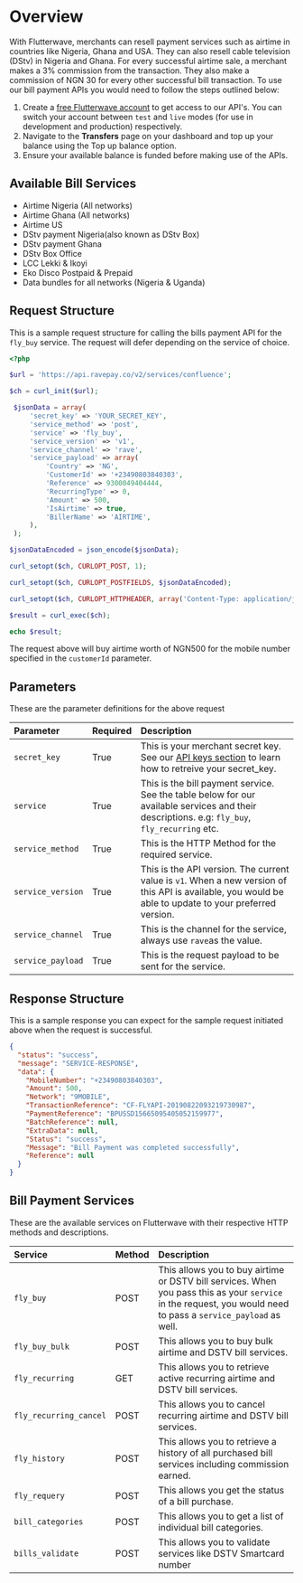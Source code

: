 # Overview

With Flutterwave, merchants can resell payment services such as airtime in countries like Nigeria, Ghana and USA. They can also resell cable television (DStv) in Nigeria and Ghana. For every successful airtime sale, a merchant makes a 3% commission from the transaction. They also make a commission of NGN 30 for every other successful bill transaction. To use our bill payment APIs you would need to follow the steps outlined below:

1. Create a [free Flutterwave account](https://dashboard.flutterwave.com/signup) to get access to our API's. You can switch your account between `test` and `live` modes (for use in development and production) respectively.
2. Navigate to the **Transfers** page on your dashboard and top up your balance using the Top up balance option.
3. Ensure your available balance is funded before making use of the APIs.

## Available Bill Services

- Airtime Nigeria (All networks)
- Airtime Ghana (All networks)
- Airtime US
- DStv payment Nigeria(also known as DStv Box)
- DStv payment Ghana
- DStv Box Office
- LCC Lekki & Ikoyi
- Eko Disco Postpaid & Prepaid
- Data bundles for all networks (Nigeria & Uganda)

## Request Structure

This is a sample request structure for calling the bills payment API for the `fly_buy` service. The request will defer depending on the service of choice.

```php
<?php

$url = 'https://api.ravepay.co/v2/services/confluence';

$ch = curl_init($url);

 $jsonData = array(
     'secret_key' => 'YOUR_SECRET_KEY',
     'service_method' => 'post',
     'service' => 'fly_buy',
     'service_version' => 'v1',
     'service_channel' => 'rave',
     'service_payload' => array(
         'Country' => 'NG',
         'CustomerId' => '+23490803840303',
         'Reference' => 9300049404444,
         'RecurringType' => 0,
         'Amount' => 500,
         'IsAirtime' => true,
         'BillerName' => 'AIRTIME',
     ),
 );

$jsonDataEncoded = json_encode($jsonData);

curl_setopt($ch, CURLOPT_POST, 1);

curl_setopt($ch, CURLOPT_POSTFIELDS, $jsonDataEncoded);

curl_setopt($ch, CURLOPT_HTTPHEADER, array('Content-Type: application/json'));

$result = curl_exec($ch);

echo $result;
```

The request above will buy airtime worth of NGN500 for the mobile number specified in the `customerId` parameter.

## Parameters

These are the parameter definitions for the above request

| Parameter         | Required | Description                                                                                                                                                         |
| :---------------- | :------- | :------------------------------------------------------------------------------------------------------------------------------------------------------------------ |
| `secret_key`      | True     | This is your merchant secret key. See our [API keys section](https://developer.flutterwave.com/reference-link/api-keys-1) to learn how to retreive your secret_key. |
| `service`         | True     | This is the bill payment service. See the table below for our available services and their descriptions. e.g: `fly_buy`, `fly_recurring` etc.                       |
| `service_method`  | True     | This is the HTTP Method for the required service.                                                                                                                   |
| `service_version` | True     | This is the API version. The current value is `v1`. When a new version of this API is available, you would be able to update to your preferred version.             |
| `service_channel` | True     | This is the channel for the service, always use `rave`as the value.                                                                                                 |
| `service_payload` | True     | This is the request payload to be sent for the service.                                                                                                             |

## Response Structure

This is a sample response you can expect for the sample request initiated above when the request is successful.

```JSON
{
  "status": "success",
  "message": "SERVICE-RESPONSE",
  "data": {
    "MobileNumber": "+23490803840303",
    "Amount": 500,
    "Network": "9MOBILE",
    "TransactionReference": "CF-FLYAPI-20190822093219730987",
    "PaymentReference": "BPUSSD15665095405052159977",
    "BatchReference": null,
    "ExtraData": null,
    "Status": "success",
    "Message": "Bill Payment was completed successfully",
    "Reference": null
  }
}
```

## Bill Payment Services

These are the available services on Flutterwave with their respective HTTP methods and descriptions.

| Service                | Method | Description                                                                                                                                                    |
| :--------------------- | :----- | :------------------------------------------------------------------------------------------------------------------------------------------------------------- |
| `fly_buy`              | POST   | This allows you to buy airtime or DSTV bill services. When you pass this as your `service` in the request, you would need to pass a `service_payload` as well. |
| `fly_buy_bulk`         | POST   | This allows you to buy bulk airtime and DSTV bill services.                                                                                                    |
| `fly_recurring`        | GET    | This allows you to retrieve active recurring airtime and DSTV bill services.                                                                                   |
| `fly_recurring_cancel` | POST   | This allows you to cancel recurring airtime and DSTV bill services.                                                                                            |
| `fly_history`          | POST   | This allows you to retrieve a history of all purchased bill services including commission earned.                                                              |
| `fly_requery`          | POST   | This allows you get the status of a bill purchase.                                                                                                             |
| `bill_categories`      | POST   | This allows you to get a list of individual bill categories.                                                                                                   |
| `bills_validate`       | POST   | This allows you to validate services like DSTV Smartcard number                                                                                                |
